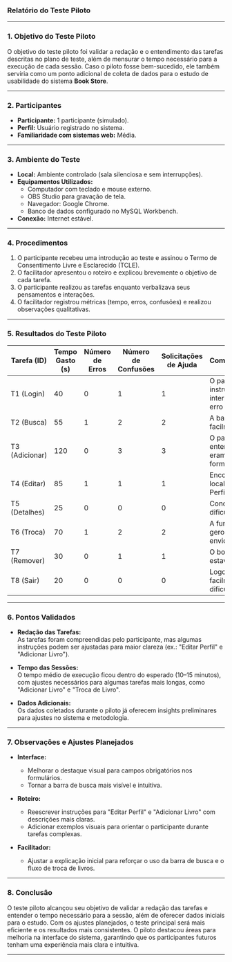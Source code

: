 ### **Relatório do Teste Piloto**

---

### **1. Objetivo do Teste Piloto**
O objetivo do teste piloto foi validar a redação e o entendimento das tarefas descritas no plano de teste, além de mensurar o tempo necessário para a execução de cada sessão. Caso o piloto fosse bem-sucedido, ele também serviria como um ponto adicional de coleta de dados para o estudo de usabilidade do sistema **Book Store**.

---

### **2. Participantes**
- **Participante:** 1 participante (simulado).  
- **Perfil:** Usuário registrado no sistema.  
- **Familiaridade com sistemas web:** Média.  

---

### **3. Ambiente do Teste**
- **Local:** Ambiente controlado (sala silenciosa e sem interrupções).  
- **Equipamentos Utilizados:**  
  - Computador com teclado e mouse externo.  
  - OBS Studio para gravação de tela.  
  - Navegador: Google Chrome.  
  - Banco de dados configurado no MySQL Workbench.  
- **Conexão:** Internet estável.  

---

### **4. Procedimentos**
1. O participante recebeu uma introdução ao teste e assinou o Termo de Consentimento Livre e Esclarecido (TCLE).  
2. O facilitador apresentou o roteiro e explicou brevemente o objetivo de cada tarefa.  
3. O participante realizou as tarefas enquanto verbalizava seus pensamentos e interações.  
4. O facilitador registrou métricas (tempo, erros, confusões) e realizou observações qualitativas.  

---

### **5. Resultados do Teste Piloto**

| **Tarefa (ID)** | **Tempo Gasto (s)** | **Número de Erros** | **Número de Confusões** | **Solicitações de Ajuda** | **Comentários/Observações**                                                                 |
|------------------|---------------------|---------------------|-------------------------|--------------------------|--------------------------------------------------------------------------------------------|
| T1 (Login)       | 40                  | 0                   | 1                       | 1                        | O participante entendeu as instruções, mas hesitou ao interpretar a mensagem de erro de login. |
| T2 (Busca)       | 55                  | 1                   | 2                       | 2                        | A barra de busca não foi facilmente identificada.                                           |
| T3 (Adicionar)   | 120                 | 0                   | 3                       | 3                        | O participante não entendeu quais campos eram obrigatórios no formulário.                   |
| T4 (Editar)      | 85                  | 1                   | 1                       | 1                        | Encontrou dificuldade ao localizar a opção "Editar Perfil".                                 |
| T5 (Detalhes)    | 25                  | 0                   | 0                       | 0                        | Concluiu rapidamente sem dificuldades.                                                     |
| T6 (Troca)       | 70                  | 1                   | 2                       | 2                        | A funcionalidade de troca gerou dúvidas no fluxo de envio da proposta.                      |
| T7 (Remover)     | 30                  | 0                   | 1                       | 1                        | O botão de remoção não estava claro, mas funcional.                                         |
| T8 (Sair)        | 20                  | 0                   | 0                       | 0                        | Logout foi localizado facilmente, sem dificuldades.                                         |

---

### **6. Pontos Validados**
- **Redação das Tarefas:**  
  As tarefas foram compreendidas pelo participante, mas algumas instruções podem ser ajustadas para maior clareza (ex.: "Editar Perfil" e "Adicionar Livro").  

- **Tempo das Sessões:**  
  O tempo médio de execução ficou dentro do esperado (10–15 minutos), com ajustes necessários para algumas tarefas mais longas, como "Adicionar Livro" e "Troca de Livro".  

- **Dados Adicionais:**  
  Os dados coletados durante o piloto já oferecem insights preliminares para ajustes no sistema e metodologia.

---

### **7. Observações e Ajustes Planejados**
- **Interface:**  
  - Melhorar o destaque visual para campos obrigatórios nos formulários.  
  - Tornar a barra de busca mais visível e intuitiva.  

- **Roteiro:**  
  - Reescrever instruções para "Editar Perfil" e "Adicionar Livro" com descrições mais claras.  
  - Adicionar exemplos visuais para orientar o participante durante tarefas complexas.  

- **Facilitador:**  
  - Ajustar a explicação inicial para reforçar o uso da barra de busca e o fluxo de troca de livros.  

---

### **8. Conclusão**
O teste piloto alcançou seu objetivo de validar a redação das tarefas e entender o tempo necessário para a sessão, além de oferecer dados iniciais para o estudo. Com os ajustes planejados, o teste principal será mais eficiente e os resultados mais consistentes. O piloto destacou áreas para melhoria na interface do sistema, garantindo que os participantes futuros tenham uma experiência mais clara e intuitiva. 

--- 
